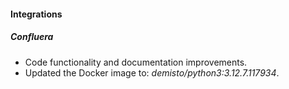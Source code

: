 #### Integrations

##### Confluera
- Code functionality and documentation improvements.
- Updated the Docker image to: *demisto/python3:3.12.7.117934*.